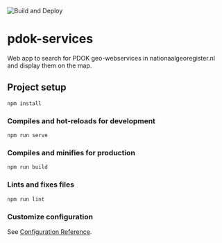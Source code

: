 ![Build and Deploy](https://github.com/arbakker/pdok-services/workflows/Build%20and%20Deploy/badge.svg)

# pdok-services

Web app to search for PDOK geo-webservices in nationaalgeoregister.nl and display them on the map.

## Project setup
```
npm install
```

### Compiles and hot-reloads for development
```
npm run serve
```

### Compiles and minifies for production
```
npm run build
```

### Lints and fixes files
```
npm run lint
```

### Customize configuration
See [Configuration Reference](https://cli.vuejs.org/config/).
